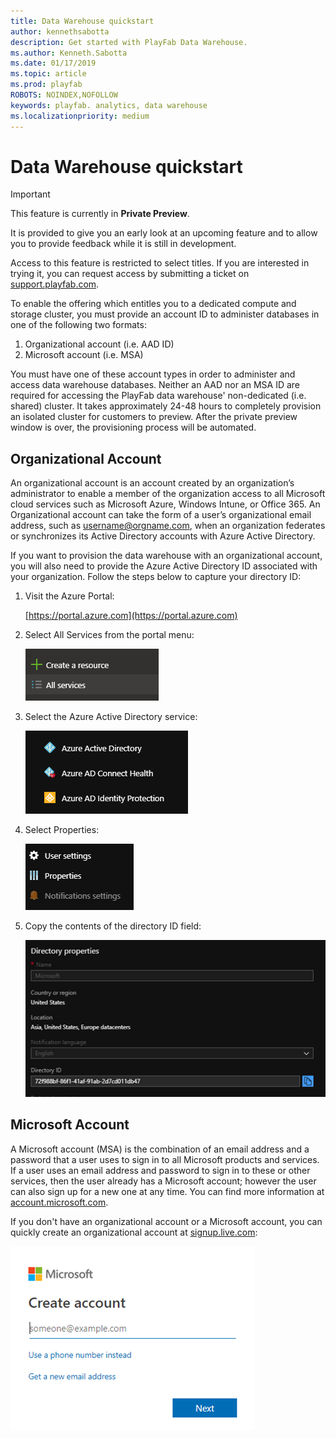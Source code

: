 ```yaml
---
title: Data Warehouse quickstart
author: kennethsabotta
description: Get started with PlayFab Data Warehouse. 
ms.author: Kenneth.Sabotta
ms.date: 01/17/2019
ms.topic: article
ms.prod: playfab
ROBOTS: NOINDEX,NOFOLLOW
keywords: playfab. analytics, data warehouse
ms.localizationpriority: medium
---
```


# Data Warehouse quickstart

> [!IMPORTANT]
> This feature is currently in **Private Preview**.  
>
> It is provided to give you an early look at an upcoming feature and to allow you to provide feedback while it is still in development.  
>
> Access to this feature is restricted to select titles. If you are interested in trying it, you can request access by submitting a ticket on [support.playfab.com](https://support.playfab.com/hc/en-us/requests/new).

To enable the offering which entitles you to a dedicated compute and storage cluster, you must provide an account ID to administer databases in one of the following two formats:

1. Organizational account (i.e. AAD ID)
1. Microsoft account (i.e. MSA)

You must have one of these account types in order to administer and access data warehouse databases. Neither an AAD nor an MSA ID are required for accessing the PlayFab data warehouse' non-dedicated (i.e. shared) cluster. It takes approximately 24-48 hours to completely provision an isolated cluster for customers to preview. After the private preview window is over, the provisioning process will be automated.
  
## Organizational Account

An organizational account is an account created by an organization’s administrator to enable a member of the organization access to all Microsoft cloud services such as Microsoft Azure, Windows Intune, or Office 365. An Organizational account can take the form of a user’s organizational email address, such as username@orgname.com, when an organization federates or synchronizes its Active Directory accounts with Azure Active Directory.

If you want to provision the data warehouse with an organizational account, you will also need to provide the Azure Active Directory ID associated with your organization. Follow the steps below to capture your directory ID:

1. Visit the Azure Portal:

   [https://portal.azure.com](https://portal.azure.com)

2. Select All Services from the portal menu:

   ![Image of all services menu item](media/quickstart/dw-quickstart-step2.png)

3. Select the Azure Active Directory service:

   ![Image of Azure directory service menu](media/quickstart/dw-quickstart-step3.png)

4. Select Properties:

   ![Image of the properties menu item](media/quickstart/dw-quickstart-step4.png)

5. Copy the contents of the directory ID field:

   ![Image of the directory ID field](media/quickstart/dw-quickstart-step5.png)

## Microsoft Account

A Microsoft account (MSA) is the combination of an email address and a password that a user uses to sign in to all Microsoft products and services. If a user uses an email address and password to sign in to these or other services, then the user already has a Microsoft account; however the user can also sign up for a new one at any time. You can find more information at [account.microsoft.com](https://account.microsoft.com/account).

If you don't have an organizational account or a Microsoft account, you can quickly create an organizational account at [signup.live.com](https://signup.live.com):

![Screenshot of Microsoft account sign up dialog](media/quickstart/dw-quickstart-step6.png)
